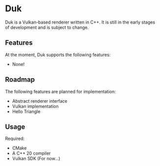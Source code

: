 # Duk

Duk is a Vulkan-based renderer written in C++. It is still in the early stages of development and is subject to change.

## Features

At the moment, Duk supports the following features:
- None!

## Roadmap

The following features are planned for implementation:
- Abstract renderer interface
- Vulkan implementation
- Hello Triangle

## Usage

Required:
- CMake
- A C++ 20 compiler
- Vulkan SDK (For now...)
